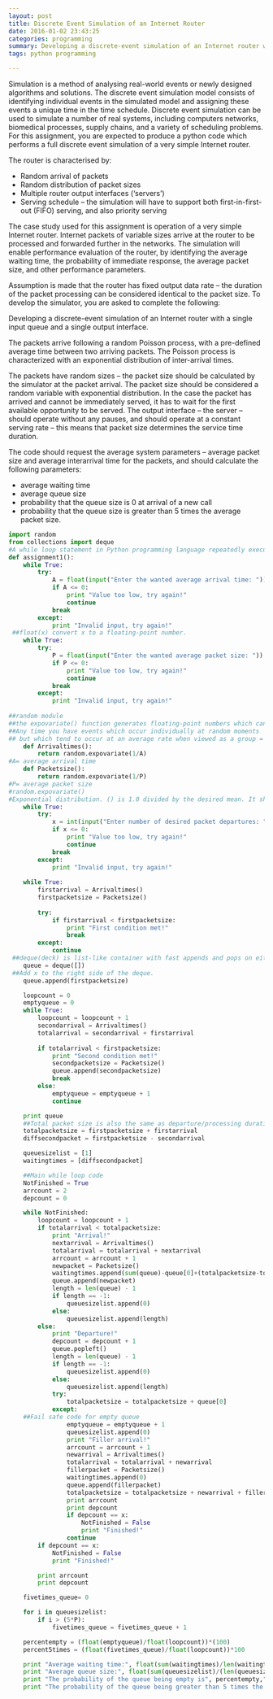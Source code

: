 ```yaml
---
layout: post
title: Discrete Event Simulation of an Internet Router 
date: 2016-01-02 23:43:25
categories: programming
summary: Developing a discrete-event simulation of an Internet router with a single input queue and a single output interface. 
tags: python programming  

---
```


Simulation is a method of analysing real-world events or newly designed algorithms and solutions. The
discrete event simulation model consists of identifying individual events in the simulated model and
assigning these events a unique time in the time schedule. Discrete event simulation can be used to
simulate a number of real systems, including computers networks, biomedical processes, supply
chains, and a variety of scheduling problems.
For this assignment, you are expected to produce a python code which performs a full discrete event
simulation of a very simple Internet router. 

The router is characterised by:

- Random arrival of packets
- Random distribution of packet sizes
- Multiple router output interfaces (‘servers’)
- Serving schedule – the simulation will have to support both first-in-first-out (FIFO) serving,
and also priority serving

The case study used for this assignment is operation of a very simple Internet router. Internet packets
of variable sizes arrive at the router to be processed and forwarded further in the networks. The simulation will enable performance evaluation of the router, by identifying the average waiting time,
the probability of immediate response, the average packet size, and other performance parameters.

Assumption is made that the router has fixed output data rate – the duration of the packet processing
can be considered identical to the packet size.
To develop the simulator, you are asked to complete the 
following:

Developing a discrete-event simulation of an Internet router with a single input queue and a single output interface. 

The packets arrive following a random Poisson process, with a pre-defined average time between two arriving packets. The Poisson process is
characterized with an exponential distribution of inter-arrival times. 

The packets have random sizes –
the packet size should be calculated by the simulator at the packet arrival. The packet size should be
considered a random variable with exponential distribution. In the case the packet has arrived and
cannot be immediately served, it has to wait for the first available opportunity to be served. The
output interface – the server – should operate without any pauses, and should operate at a constant
serving rate – this means that packet size determines the service time duration.

The code should request the average system parameters – average packet size and average interarrival
time for the packets, and should calculate the following parameters:

- average waiting time
- average queue size
- probability that the queue size is 0 at arrival of a new call
- probability that the queue size is greater than 5 times the average packet size. 

```python
import random
from collections import deque
#A while loop statement in Python programming language repeatedly executes a target statement as long as a given condition is true.
def assignment1():
    while True:
        try:
            A = float(input("Enter the wanted average arrival time: "))
            if A <= 0:
                print "Value too low, try again!"
                continue
            break
        except:
            print "Invalid input, try again!"
 ##float(x) convert x to a floating-point number.           
    while True:
        try:
            P = float(input("Enter the wanted average packet size: "))
            if P <= 0:
                print "Value too low, try again!"
                continue
            break
        except:
            print "Invalid input, try again!"
    
##random module
##the expovariate() function generates floating-point numbers which can be used to model inter-arrival times of a Poisson process
##Any time you have events which occur individually at random moments
## but which tend to occur at an average rate when viewed as a group = poisson process
    def Arrivaltimes():
        return random.expovariate(1/A)
#A= average arrival time
    def Packetsize():
        return random.expovariate(1/P)
#P= average packet size
#random.expovariate()
#Exponential distribution. () is 1.0 divided by the desired mean. It should be nonzero.
    while True:
        try:
            x = int(input("Enter number of desired packet departures: "))
            if x <= 0:
                print "Value too low, try again!"
                continue
            break
        except:
            print "Invalid input, try again!"
    
    while True:
        firstarrival = Arrivaltimes()
        firstpacketsize = Packetsize()
        
        try:
            if firstarrival < firstpacketsize:
                print "First condition met!"
                break
        except:
            continue
 ##deque(deck) is list-like container with fast appends and pops on either end     
    queue = deque([])
 ##Add x to the right side of the deque. 
    queue.append(firstpacketsize)

    loopcount = 0
    emptyqueue = 0
    while True:
        loopcount = loopcount + 1
        secondarrival = Arrivaltimes()
        totalarrival = secondarrival + firstarrival
        
        if totalarrival < firstpacketsize:
            print "Second condition met!"
            secondpacketsize = Packetsize()
            queue.append(secondpacketsize)
            break
        else:
            emptyqueue = emptyqueue + 1
            continue

    print queue 
    ##Total packet size is also the same as departure/processing duration 
    totalpacketsize = firstpacketsize + firstarrival  
    diffsecondpacket = firstpacketsize - secondarrival

    queuesizelist = [1]
    waitingtimes = [diffsecondpacket]

    ##Main while loop code
    NotFinished = True
    arrcount = 2
    depcount = 0

    while NotFinished:
        loopcount = loopcount + 1
        if totalarrival < totalpacketsize:
            print "Arrival!"
            nextarrival = Arrivaltimes()
            totalarrival = totalarrival + nextarrival
            arrcount = arrcount + 1
            newpacket = Packetsize()
            waitingtimes.append(sum(queue)-queue[0]+(totalpacketsize-totalarrival))
            queue.append(newpacket)
            length = len(queue) - 1
            if length == -1:
                queuesizelist.append(0)
            else:
                queuesizelist.append(length)
        else:
            print "Departure!"
            depcount = depcount + 1
            queue.popleft()
            length = len(queue) - 1
            if length == -1:
                queuesizelist.append(0)
            else:
                queuesizelist.append(length)
            try:
                totalpacketsize = totalpacketsize + queue[0]
            except:
    ##Fail safe code for empty queue      
                emptyqueue = emptyqueue + 1
                queuesizelist.append(0)
                print "Filler arrival!"
                arrcount = arrcount + 1
                newarrival = Arrivaltimes()
                totalarrival = totalarrival + newarrival
                fillerpacket = Packetsize()
                waitingtimes.append(0)
                queue.append(fillerpacket)
                totalpacketsize = totalpacketsize + newarrival + fillerpacket
                print arrcount
                print depcount
                if depcount == x:
                    NotFinished = False
                    print "Finished!"
                continue 
        if depcount == x:
            NotFinished = False
            print "Finished!"

        print arrcount
        print depcount

    fivetimes_queue= 0

    for i in queuesizelist:
        if i > (5*P):
            fivetimes_queue = fivetimes_queue + 1

    percentempty = (float(emptyqueue)/float(loopcount))*(100)
    percent5times = (float(fivetimes_queue)/float(loopcount))*100

    print "Average waiting time:", float(sum(waitingtimes)/len(waitingtimes)) 
    print "Average queue size:", float(sum(queuesizelist)/(len(queuesizelist)))
    print "The probability of the queue being empty is", percentempty,"%"  
    print "The probability of the queue being greater than 5 times the average packet size is", percent5times,"%"
```
